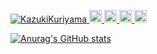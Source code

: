 <p align="left">
  <a href="https://github.com/yutkat/KazukiKuriyama/">
    <img src="https://komarev.com/ghpvc/?username=KazukiKuriyama" alt="KazukiKuriyama" />
  </a>
  <a href="http://twitter.com/xamel7">
    <img height="20" src="https://img.shields.io/twitter/follow/xamel7?label=Twitter&logo=twitter&style=flat" />
  </a>
  <a href="https://github.com/KazukiKuriyama">
    <img height="20" src="https://img.shields.io/github/followers/KazukiKuriyama?label=follow&logo=github&style=flat" />
  </a>
  <a href="http://qiita.com/kazuki_kuriyama">
    <img height="20" src="https://qiita-badge.apiapi.app/s/kazuki_kuriyama/posts.svg" />
  </a>
  <//qiita.com/kazuki_kuriyama">
    <img height="20" src="https://qiita-badge.apiapi.app/s/kazuki_kuriyama/contributions.svg" />
  </a>
</p>

[![Anurag's GitHub stats](https://github-readme-stats.vercel.app/api?username=KazukiKuriyama)](https://github.com/anuraghazra/github-readme-stats)
